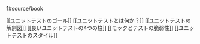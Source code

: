 1#source/book 

[[ユニットテストのゴール]]
[[ユニットテストとは何か？]]
[[ユニットテストの解剖図]]
[[良いユニットテストの4つの柱]]
[[モックとテストの脆弱性]]
[[ユニットテストのスタイル]]